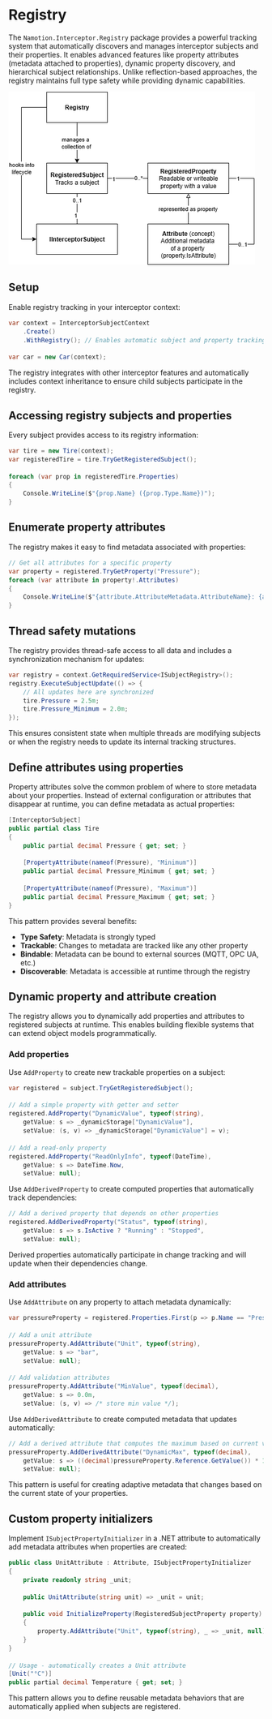 # Registry

The `Namotion.Interceptor.Registry` package provides a powerful tracking system that automatically discovers and manages interceptor subjects and their properties. It enables advanced features like property attributes (metadata attached to properties), dynamic property discovery, and hierarchical subject relationships. Unlike reflection-based approaches, the registry maintains full type safety while providing dynamic capabilities.

![Registry Domain](registry-domain.png)

## Setup

Enable registry tracking in your interceptor context:

```csharp
var context = InterceptorSubjectContext
    .Create()
    .WithRegistry(); // Enables automatic subject and property tracking

var car = new Car(context);
```

The registry integrates with other interceptor features and automatically includes context inheritance to ensure child subjects participate in the registry.

## Accessing registry subjects and properties

Every subject provides access to its registry information:

```csharp
var tire = new Tire(context);
var registeredTire = tire.TryGetRegisteredSubject();

foreach (var prop in registeredTire.Properties)
{
    Console.WriteLine($"{prop.Name} ({prop.Type.Name})");
}
```

## Enumerate property attributes

The registry makes it easy to find metadata associated with properties:

```csharp
// Get all attributes for a specific property
var property = registered.TryGetProperty("Pressure");
foreach (var attribute in property!.Attributes)
{
    Console.WriteLine($"{attribute.AttributeMetadata.AttributeName}: {attribute.Reference.GetValue()}");
}
```


## Thread safety mutations

The registry provides thread-safe access to all data and includes a synchronization mechanism for updates:

```csharp
var registry = context.GetRequiredService<ISubjectRegistry>();
registry.ExecuteSubjectUpdate(() => {
    // All updates here are synchronized
    tire.Pressure = 2.5m;
    tire.Pressure_Minimum = 2.0m;
});
```

This ensures consistent state when multiple threads are modifying subjects or when the registry needs to update its internal tracking structures.

## Define attributes using properties

Property attributes solve the common problem of where to store metadata about your properties. Instead of external configuration or attributes that disappear at runtime, you can define metadata as actual properties:

```csharp
[InterceptorSubject]
public partial class Tire
{
    public partial decimal Pressure { get; set; }

    [PropertyAttribute(nameof(Pressure), "Minimum")]
    public partial decimal Pressure_Minimum { get; set; }

    [PropertyAttribute(nameof(Pressure), "Maximum")] 
    public partial decimal Pressure_Maximum { get; set; }
}
```

This pattern provides several benefits:

- **Type Safety**: Metadata is strongly typed
- **Trackable**: Changes to metadata are tracked like any other property
- **Bindable**: Metadata can be bound to external sources (MQTT, OPC UA, etc.)
- **Discoverable**: Metadata is accessible at runtime through the registry

## Dynamic property and attribute creation

The registry allows you to dynamically add properties and attributes to registered subjects at runtime. This enables building flexible systems that can extend object models programmatically.

### Add properties

Use `AddProperty` to create new trackable properties on a subject:

```csharp
var registered = subject.TryGetRegisteredSubject();

// Add a simple property with getter and setter
registered.AddProperty("DynamicValue", typeof(string),
    getValue: s => _dynamicStorage["DynamicValue"],
    setValue: (s, v) => _dynamicStorage["DynamicValue"] = v);

// Add a read-only property
registered.AddProperty("ReadOnlyInfo", typeof(DateTime),
    getValue: s => DateTime.Now,
    setValue: null);
```

Use `AddDerivedProperty` to create computed properties that automatically track dependencies:

```csharp
// Add a derived property that depends on other properties
registered.AddDerivedProperty("Status", typeof(string),
    getValue: s => s.IsActive ? "Running" : "Stopped",
    setValue: null);
```

Derived properties automatically participate in change tracking and will update when their dependencies change.

### Add attributes

Use `AddAttribute` on any property to attach metadata dynamically:

```csharp
var pressureProperty = registered.Properties.First(p => p.Name == "Pressure");

// Add a unit attribute
pressureProperty.AddAttribute("Unit", typeof(string),
    getValue: s => "bar",
    setValue: null);

// Add validation attributes
pressureProperty.AddAttribute("MinValue", typeof(decimal),
    getValue: s => 0.0m,
    setValue: (s, v) => /* store min value */);
```

Use `AddDerivedAttribute` to create computed metadata that updates automatically:

```csharp
// Add a derived attribute that computes the maximum based on current value
pressureProperty.AddDerivedAttribute("DynamicMax", typeof(decimal),
    getValue: s => ((decimal)pressureProperty.Reference.GetValue()) * 1.5m,
    setValue: null);
```

This pattern is useful for creating adaptive metadata that changes based on the current state of your properties.

## Custom property initializers

Implement `ISubjectPropertyInitializer` in a .NET attribute to automatically add metadata attributes when properties are created:

```csharp
public class UnitAttribute : Attribute, ISubjectPropertyInitializer
{
    private readonly string _unit;

    public UnitAttribute(string unit) => _unit = unit;

    public void InitializeProperty(RegisteredSubjectProperty property)
    {
        property.AddAttribute("Unit", typeof(string), _ => _unit, null);
    }
}

// Usage - automatically creates a Unit attribute
[Unit("°C")]
public partial decimal Temperature { get; set; }
```

This pattern allows you to define reusable metadata behaviors that are automatically applied when subjects are registered.
